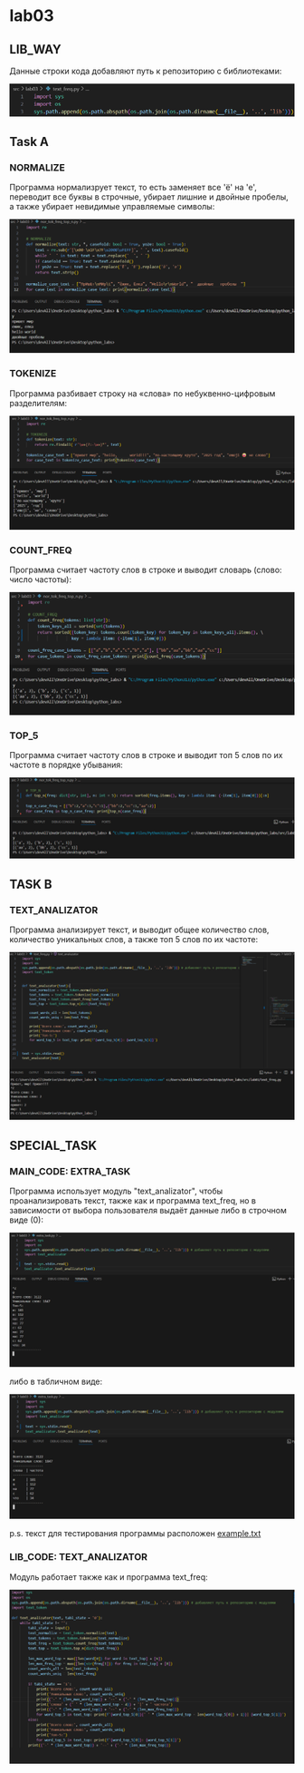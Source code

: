 # lab03

## LIB_WAY

Данные строки кода добавляют путь к репозиторию с библиотеками:

![lib_way](/images/lab03/lib_way.png)

## Task A

### NORMALIZE

Программа нормализрует текст, то есть заменяет все 'ё' на 'е', переводит все буквы в строчные, убирает лишние и двойные пробелы, а также убирает невидимые управляемые символы:

![nor_tok_freq_top_n_normalize.py](/images/lab03/nor_tok_freq_top_n/normalize.png)

### TOKENIZE

Программа разбивает строку на «слова» по небуквенно-цифровым разделителям:

![nor_tok_freq_top_n_tokenize.py](/images/lab03/nor_tok_freq_top_n/tokenize.png)

### COUNT_FREQ

Программа считает частоту слов в строке и выводит словарь (слово: число частоты):

![nor_tok_freq_top_n_count_freq.py](/images/lab03/nor_tok_freq_top_n/count_freq.png)

### TOP_5

Программа считает частоту слов в строке и выводит топ 5 слов по их частоте в порядке убывания:

![nor_tok_freq_top_n_top_n.py](/images/lab03/nor_tok_freq_top_n/top_n.png)

## TASK B

### TEXT_ANALIZATOR

Программа анализирует текст, и выводит общее количество слов, количество уникальных слов, а также топ 5 слов по их частоте:

![text_freq.py](/images/lab03/text_freq/text_freq.png)

## SPECIAL_TASK

### MAIN_CODE: EXTRA_TASK

Программа использует модуль "text_analizator", чтобы проанализировать текст, также как и программа text_freq, но в зависимости от выбора пользователя выдаёт данные либо в строчном виде (0):

![extra_task.py](/images/lab03/extra_task/extra_task_tabl_off.png)

либо в табличном виде:

![extra_task.py](/images/lab03/extra_task/extra_task_tabl_on.png)

p.s. текст для тестирования программы расположен [example.txt](/data/lab03/example.txt)

### LIB_CODE: TEXT_ANALIZATOR

Модуль работает также как и программа text_freq:

![extra_task.py](/images/lab03/extra_task/extra_task_text_analizator.png)